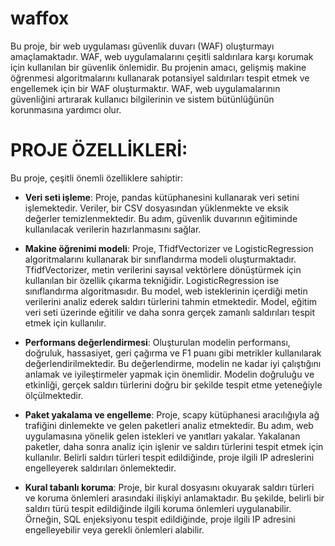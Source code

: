 # waffox
Bu proje, bir web uygulaması güvenlik duvarı (WAF) oluşturmayı amaçlamaktadır. WAF, web uygulamalarını çeşitli saldırılara karşı korumak için kullanılan bir güvenlik önlemidir. Bu projenin amacı, gelişmiş makine öğrenmesi algoritmalarını kullanarak potansiyel saldırıları tespit etmek ve engellemek için bir WAF oluşturmaktır. WAF, web uygulamalarının güvenliğini artırarak kullanıcı bilgilerinin ve sistem bütünlüğünün korunmasına yardımcı olur.

# PROJE ÖZELLİKLERİ:
Bu proje, çeşitli önemli özelliklere sahiptir:

- **Veri seti işleme**: Proje, pandas kütüphanesini kullanarak veri setini işlemektedir. Veriler, bir CSV dosyasından yüklenmekte ve eksik değerler temizlenmektedir. Bu adım, güvenlik duvarının eğitiminde kullanılacak verilerin hazırlanmasını sağlar.

- **Makine öğrenimi modeli**: Proje, TfidfVectorizer ve LogisticRegression algoritmalarını kullanarak bir sınıflandırma modeli oluşturmaktadır. TfidfVectorizer, metin verilerini sayısal vektörlere dönüştürmek için kullanılan bir özellik çıkarma tekniğidir. LogisticRegression ise sınıflandırma algoritmasıdır. Bu model, web isteklerinin içerdiği metin verilerini analiz ederek saldırı türlerini tahmin etmektedir. Model, eğitim veri seti üzerinde eğitilir ve daha sonra gerçek zamanlı saldırıları tespit etmek için kullanılır.

- **Performans değerlendirmesi**: Oluşturulan modelin performansı, doğruluk, hassasiyet, geri çağırma ve F1 puanı gibi metrikler kullanılarak değerlendirilmektedir. Bu değerlendirme, modelin ne kadar iyi çalıştığını anlamak ve iyileştirmeler yapmak için önemlidir. Modelin doğruluğu ve etkinliği, gerçek saldırı türlerini doğru bir şekilde tespit etme yeteneğiyle ölçülmektedir.

- **Paket yakalama ve engelleme**: Proje, scapy kütüphanesi aracılığıyla ağ trafiğini dinlemekte ve gelen paketleri analiz etmektedir. Bu adım, web uygulamasına yönelik gelen istekleri ve yanıtları yakalar. Yakalanan paketler, daha sonra analiz için işlenir ve saldırı türlerini tespit etmek için kullanılır. Belirli saldırı türleri tespit edildiğinde, proje ilgili IP adreslerini engelleyerek saldırıları önlemektedir.

- **Kural tabanlı koruma**: Proje, bir kural dosyasını okuyarak saldırı türleri ve koruma önlemleri arasındaki ilişkiyi anlamaktadır. Bu şekilde, belirli bir saldırı türü tespit edildiğinde ilgili koruma önlemleri uygulanabilir. Örneğin, SQL enjeksiyonu tespit edildiğinde, proje ilgili IP adresini engelleyebilir veya gerekli önlemleri alabilir.

